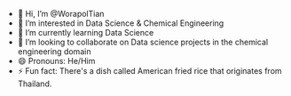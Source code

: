 - 👋 Hi, I’m @WorapolTian
- 👀 I’m interested in Data Science & Chemical Engineering
- 🌱 I’m currently learning Data Science
- 💞️ I’m looking to collaborate on Data science projects in the chemical engineering domain
- 😄 Pronouns: He/Him
- ⚡ Fun fact: There's a dish called American fried rice that originates from Thailand.

<!---
WorapolTian/WorapolTian is a ✨ special ✨ repository because its `README.md` (this file) appears on your GitHub profile.
You can click the Preview link to take a look at your changes.
--->
